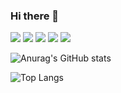 ### Hi there 👋

<!--
**ghdud119/ghdud119** is a ✨ _special_ ✨ repository because its `README.md` (this file) appears on your GitHub profile.

Here are some ideas to get you started:

- 🔭 I’m currently working on ...
- 🌱 I’m currently learning ...
- 👯 I’m looking to collaborate on ...
- 🤔 I’m looking for help with ...
- 💬 Ask me about ...
- 📫 How to reach me: ...
- 😄 Pronouns: ...
- ⚡ Fun fact: ...
-->



<img src="https://img.shields.io/badge/C++-A8B9CC?style=flat&logo=C++&logoColor=white"/> <img src="https://img.shields.io/badge/ -007396?style=flat&logo=C&logoColor=white"/>
  <img src="https://img.shields.io/badge/OpenGL-5586A4?style=flat&logo=OpenGL&logoColor=white"/> <img src="https://img.shields.io/badge/Vulkan-AC162C?style=flat&logo=Vulkan&logoColor=white"/>
  <img src="https://img.shields.io/badge/Unreal-007396?style=flat&logo=Unreal Engine&logoColor=white"/>



![Anurag's GitHub stats](https://github-readme-stats.vercel.app/api?username=ghdud119&show_icons=true&theme=dark)

![Top Langs](https://github-readme-stats.vercel.app/api/top-langs/?username=ghdud119&layout=compact&theme=dark)

